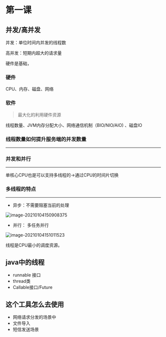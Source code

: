 # 第一课

## 并发/高并发

并发：单位时间内并发的线程数

高并发：短期内超大的请求量

硬件是基础，

### 硬件

CPU、内存、磁盘、网络

### 软件

> 最大化的利用硬件资源

线程数量、JVM内存分配大小、网络通信机制（BIO/NIO/AIO) 、磁盘IO

### 线程数量如何提升服务端的并发数量

------



### 并发和并行

------

单核心CPU也是可以支持多线程的->通过CPU的时间片切换

### 多线程的特点

------

- 异步：不需要阻塞当前的处理

![image-20210104150908375](C:\Users\xsk\AppData\Roaming\Typora\typora-user-images\image-20210104150908375.png)

- 并行： 多任务并行

![image-20210104151011523](C:\Users\xsk\AppData\Roaming\Typora\typora-user-images\image-20210104151011523.png)

线程是CPU最小的调度资源。



## java中的线程

- runnable 接口
- thread类
- Callable接口/Future

## 这个工具怎么去使用

- 网络请求分发的场景中
- 文件导入
- 短信发送场景











































































